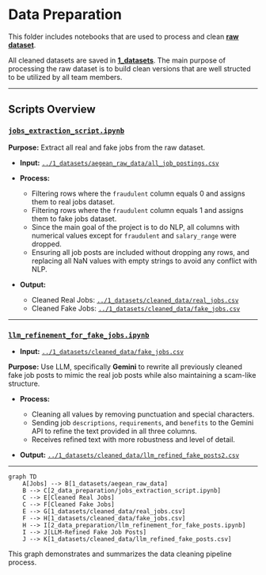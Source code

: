 # Data Preparation

This folder includes notebooks that are used to process and clean [**raw dataset**](https://github.com/MIT-Emerging-Talent/ET6-CDSP-group-21-repo/blob/28fb2c5be79be0883c8366fb2b4bacbbec9c6809/1_datasets/aegean_raw_data).

All cleaned datasets are saved in [**1_datasets**](https://github.com/MIT-Emerging-Talent/ET6-CDSP-group-21-repo/blob/e46c53bf17c3d608c8e67b607300d9faf4b6043e/1_datasets).
The main purpose of processing the raw dataset is to build clean versions that
are well structed to be utilized by all team members.

---

## Scripts Overview

### [`jobs_extraction_script.ipynb`](https://github.com/MIT-Emerging-Talent/ET6-CDSP-group-21-repo/blob/14894562ec2b519501aaed5b0525f54313fdfb0f/2_data_preparation/jobs_extraction_script.ipynb)

**Purpose:** Extract all real and fake jobs from the raw dataset.

- **Input:**
  [`../1_datasets/aegean_raw_data/all_job_postings.csv`](https://github.com/MIT-Emerging-Talent/ET6-CDSP-group-21-repo/blob/28fb2c5be79be0883c8366fb2b4bacbbec9c6809/1_datasets/aegean_raw_data)

- **Process:**
  - Filtering rows where the `fraudulent` column equals 0 and assigns them to
real jobs dataset.
  - Filtering rows where the `fraudulent` column equals 1 and assigns them to
fake jobs dataset.
  - Since the main goal of the project is to do NLP, all columns with numerical
values except for `fraudulent` and `salary_range` were dropped.
  - Ensuring all job posts are included without dropping any rows, and
replacing all NaN values with empty strings to avoid any conflict with NLP.

- **Output:**
  - Cleaned Real Jobs: [`../1_datasets/cleaned_data/real_jobs.csv`](https://github.com/MIT-Emerging-Talent/ET6-CDSP-group-21-repo/blob/14894562ec2b519501aaed5b0525f54313fdfb0f/1_datasets/cleaned_data/real_jobs.csv)
  - Cleaned Fake Jobs: [`../1_datasets/cleaned_data/fake_jobs.csv`](https://github.com/MIT-Emerging-Talent/ET6-CDSP-group-21-repo/blob/14894562ec2b519501aaed5b0525f54313fdfb0f/1_datasets/cleaned_data/fake_jobs.csv)

---

### [`llm_refinement_for_fake_jobs.ipynb`](https://github.com/MIT-Emerging-Talent/ET6-CDSP-group-21-repo/blob/99c09b2c71069d23941f77a17c97d23fb38d4aa6/2_data_preparation/llm_refinement_for_fake_jobs.ipynb)

- **Input:**
 [`../1_datasets/cleaned_data/fake_jobs.csv`](https://github.com/MIT-Emerging-Talent/ET6-CDSP-group-21-repo/blob/14894562ec2b519501aaed5b0525f54313fdfb0f/1_datasets/cleaned_data/fake_jobs.csv)

**Purpose:** Use LLM, specifically **Gemini** to rewrite all previously cleaned
fake job posts to mimic the real job posts while also maintaining a scam-like structure.

- **Process:**
  - Cleaning all values by removing punctuation and special characters.
  - Sending job `descriptions`, `requirements`, and `benefits` to the Gemini
API to refine the text provided in all three columns.
  - Receives refined text with more robustness and level of detail.

- **Output:**
[`../1_datasets/cleaned_data/llm_refined_fake_posts2.csv`](https://github.com/MIT-Emerging-Talent/ET6-CDSP-group-21-repo/blob/1559fd4f70f49837b9626a46db57799e8c5a39da/1_datasets/cleaned_data/llm_refined_fake_posts2.csv)

---

```mermaid
graph TD
    A[Jobs] --> B[1_datasets/aegean_raw_data]
    B --> C[2_data_preparation/jobs_extraction_script.ipynb]
    C --> E[Cleaned Real Jobs]
    C --> F[Cleaned Fake Jobs]
    E --> G[1_datasets/cleaned_data/real_jobs.csv]
    F --> H[1_datasets/cleaned_data/fake_jobs.csv]
    H --> I[2_data_preparation/llm_refinement_for_fake_posts.ipynb]
    I --> J[LLM-Refined Fake Job Posts]
    J --> K[1_datasets/cleaned_data/llm_refined_fake_posts.csv]

```

This graph demonstrates and summarizes the data cleaning pipeline process.
